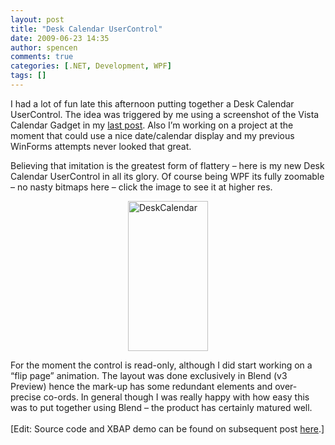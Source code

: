 ```yaml
---
layout: post
title: "Desk Calendar UserControl"
date: 2009-06-23 14:35
author: spencen
comments: true
categories: [.NET, Development, WPF]
tags: []
---
```

<P>I had a lot of fun late this afternoon putting together a Desk Calendar UserControl. The idea was triggered by me using a screenshot of the Vista Calendar Gadget in my <A href="http://blog.spencen.com/2009/06/23/codecampsa-2009.aspx">last post</A>. Also I’m working on a project at the moment that could use a nice date/calendar display and my previous WinForms attempts never looked that great.</P>
<P align=left>Believing that imitation is the greatest form of flattery – here is my new Desk Calendar UserControl in all its glory. Of course being WPF its fully zoomable – no nasty bitmaps here – click the image to see it at higher res.</P>
<P><A href="/images/DeskCalendar.png"><IMG style="BORDER-RIGHT-WIDTH: 0px; DISPLAY: block; FLOAT: none; BORDER-TOP-WIDTH: 0px; BORDER-BOTTOM-WIDTH: 0px; MARGIN-LEFT: auto; BORDER-LEFT-WIDTH: 0px; MARGIN-RIGHT: auto" title=DeskCalendar border=0 alt=DeskCalendar src="/images/DeskCalendar_thumb.png" width=128 height=240></A> </P>
<P>For the moment the control is read-only, although I did start working on a “flip page” animation. The layout was done exclusively in Blend (v3 Preview) hence the mark-up has some redundant elements and over-precise co-ords. In general though I was really happy with how easy this was to put together using Blend – the product has certainly matured well.<BR><BR>[Edit: Source code and XBAP demo can be found on subsequent post <A href="http://blog.spencen.com/2009/06/24/desk-calendar-usercontrol-ndash-source-code.aspx">here</A>.]</P>


